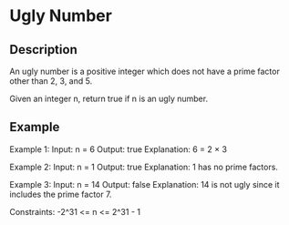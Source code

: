 #  Ugly Number
## Description

An ugly number is a positive integer which does not have a prime factor other than 2, 3, and 5.

Given an integer n, return true if n is an ugly number.

## Example
Example 1:
Input: n = 6
Output: true
Explanation: 6 = 2 × 3

Example 2:
Input: n = 1
Output: true
Explanation: 1 has no prime factors.

Example 3:
Input: n = 14
Output: false
Explanation: 14 is not ugly since it includes the prime factor 7.

Constraints:
-2^31 <= n <= 2^31 - 1